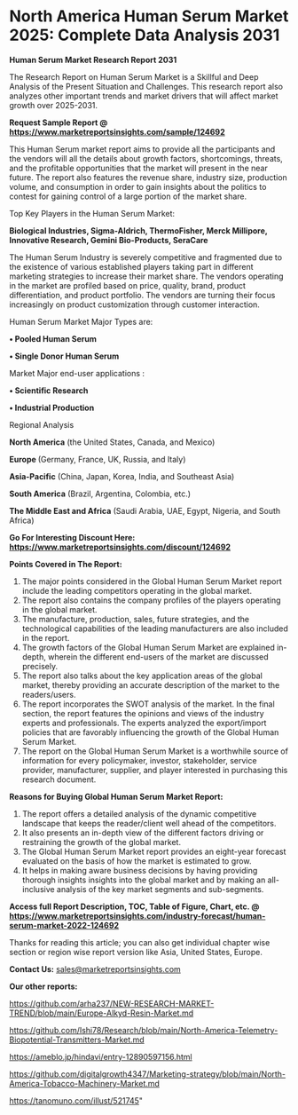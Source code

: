 # North America Human Serum Market 2025: Complete Data Analysis 2031

<strong>Human Serum Market Research Report 2031</strong>

The Research Report on Human Serum Market is a Skillful and Deep Analysis of the Present Situation and Challenges. This research report also analyzes other important trends and market drivers that will affect market growth over 2025-2031.

<strong>Request Sample Report @ <a href=https://www.marketreportsinsights.com/sample/124692>https://www.marketreportsinsights.com/sample/124692</a></strong>

This Human Serum market report aims to provide all the participants and the vendors will all the details about growth factors, shortcomings, threats, and the profitable opportunities that the market will present in the near future. The report also features the revenue share, industry size, production volume, and consumption in order to gain insights about the politics to contest for gaining control of a large portion of the market share.

Top Key Players in the Human Serum Market:

<strong>Biological Industries, Sigma-Aldrich, ThermoFisher, Merck Millipore, Innovative Research, Gemini Bio-Products, SeraCare</strong>

The Human Serum Industry is severely competitive and fragmented due to the existence of various established players taking part in different marketing strategies to increase their market share. The vendors operating in the market are profiled based on price, quality, brand, product differentiation, and product portfolio. The vendors are turning their focus increasingly on product customization through customer interaction.

Human Serum Market Major Types are:

<strong>• Pooled Human Serum

• Single Donor Human Serum</strong>

Market Major end-user applications :

<strong>• Scientific Research

• Industrial Production</strong>

Regional Analysis

</u><strong><b>North America</b></strong> (the United States, Canada, and Mexico)

<strong><b>Europe </b></strong>(Germany, France, UK, Russia, and Italy)

<strong><b>Asia-Pacific</b></strong> (China, Japan, Korea, India, and Southeast Asia)

<strong><b>South America</b></strong> (Brazil, Argentina, Colombia, etc.)

<strong><b>The Middle East and Africa</b></strong> (Saudi Arabia, UAE, Egypt, Nigeria, and South Africa)

<strong>Go For Interesting Discount Here: <a href=https://www.marketreportsinsights.com/discount/124692>https://www.marketreportsinsights.com/discount/124692</a></strong>

<strong>Points Covered in The Report:</strong>
<ol>
  <li>The major points considered in the Global Human Serum Market report include the leading competitors operating in the global market.</li>
  <li>The report also contains the company profiles of the players operating in the global market.</li>
  <li>The manufacture, production, sales, future strategies, and the technological capabilities of the leading manufacturers are also included in the report.</li>
  <li>The growth factors of the Global Human Serum Market are explained in-depth, wherein the different end-users of the market are discussed precisely.</li>
  <li>The report also talks about the key application areas of the global market, thereby providing an accurate description of the market to the readers/users.</li>
  <li>The report incorporates the SWOT analysis of the market. In the final section, the report features the opinions and views of the industry experts and professionals. The experts analyzed the export/import policies that are favorably influencing the growth of the Global Human Serum Market.</li>
  <li>The report on the Global Human Serum Market is a worthwhile source of information for every policymaker, investor, stakeholder, service provider, manufacturer, supplier, and player interested in purchasing this research document.</li>
</ol>
<strong>Reasons for Buying Global Human Serum Market Report:</strong>

<ol>
  <li>The report offers a detailed analysis of the dynamic competitive landscape that keeps the reader/client well ahead of the competitors.</li>
  <li>It also presents an in-depth view of the different factors driving or restraining the growth of the global market.</li>
  <li>The Global Human Serum Market report provides an eight-year forecast evaluated on the basis of how the market is estimated to grow.</li>
  <li>It helps in making aware business decisions by having providing thorough insights insights into the global market and by making an all-inclusive analysis of the key market segments and sub-segments.</li>
</ol>
<strong>Access full Report Description, TOC, Table of Figure, Chart, etc. @ <a href=https://www.marketreportsinsights.com/industry-forecast/human-serum-market-2022-124692>https://www.marketreportsinsights.com/industry-forecast/human-serum-market-2022-124692</a></strong>


Thanks for reading this article; you can also get individual chapter wise section or region wise report version like Asia, United States, Europe.

<strong>Contact Us:</strong>
sales@marketreportsinsights.com

<strong>Our other reports:</strong>

<a href=https://github.com/arha237/NEW-RESEARCH-MARKET-TREND/blob/main/Europe-Alkyd-Resin-Market.md>https://github.com/arha237/NEW-RESEARCH-MARKET-TREND/blob/main/Europe-Alkyd-Resin-Market.md</a>

<a href=https://github.com/Ishi78/Research/blob/main/North-America-Telemetry-Biopotential-Transmitters-Market.md>https://github.com/Ishi78/Research/blob/main/North-America-Telemetry-Biopotential-Transmitters-Market.md</a>

<a href=https://ameblo.jp/hindavi/entry-12890597156.html>https://ameblo.jp/hindavi/entry-12890597156.html</a>

<a href=https://github.com/digitalgrowth4347/Marketing-strategy/blob/main/North-America-Tobacco-Machinery-Market.md>https://github.com/digitalgrowth4347/Marketing-strategy/blob/main/North-America-Tobacco-Machinery-Market.md</a>

<a href=https://tanomuno.com/illust/521745>https://tanomuno.com/illust/521745</a>"
